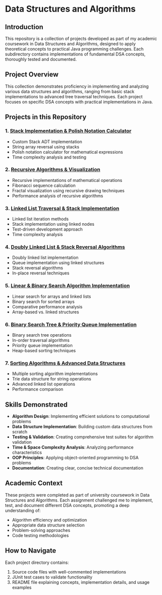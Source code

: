 # Data Structures and Algorithms

## Introduction

This repository is a collection of projects developed as part of my academic coursework in Data Structures and Algorithms, designed to apply theoretical concepts to practical Java programming challenges. Each subdirectory contains implementations of fundamental DSA concepts, thoroughly tested and documented.

## Project Overview

This collection demonstrates proficiency in implementing and analyzing various data structures and algorithms, ranging from basic stack implementations to advanced tree traversal techniques. Each project focuses on specific DSA concepts with practical implementations in Java.

## Projects in this Repository

### 1. [Stack Implementation & Polish Notation Calculator](./Stacks)
- Custom Stack ADT implementation
- String array reversal using stacks
- Polish notation calculator for mathematical expressions
- Time complexity analysis and testing

### 2. [Recursive Algorithms & Visualization](./Recursion)
- Recursive implementations of mathematical operations
- Fibonacci sequence calculation
- Fractal visualization using recursive drawing techniques
- Performance analysis of recursive algorithms

### 3. [Linked List Traversal & Stack Implementation](./LinkedList)
- Linked list iteration methods
- Stack implementation using linked nodes
- Test-driven development approach
- Time complexity analysis

### 4. [Doubly Linked List & Stack Reversal Algorithms](./Queue_&_Doubly_Linked_List)
- Doubly linked list implementation
- Queue implementation using linked structures
- Stack reversal algorithms
- In-place reversal techniques

### 5. [Linear & Binary Search Algorithm Implementation](./Search_Algorithms)
- Linear search for arrays and linked lists
- Binary search for sorted arrays
- Comparative performance analysis
- Array-based vs. linked structures

### 6. [Binary Search Tree & Priority Queue Implementation](./Binary_Search_Tree_&_Priority_Queue)
- Binary search tree operations
- In-order traversal algorithms
- Priority queue implementation
- Heap-based sorting techniques

### 7. [Sorting Algorithms & Advanced Data Structures](./Sorting_Algorithms_&_Trie)
- Multiple sorting algorithm implementations
- Trie data structure for string operations
- Advanced linked list operations
- Performance comparison

## Skills Demonstrated

- **Algorithm Design**: Implementing efficient solutions to computational problems
- **Data Structure Implementation**: Building custom data structures from scratch
- **Testing & Validation**: Creating comprehensive test suites for algorithm validation
- **Time & Space Complexity Analysis**: Analyzing performance characteristics
- **OOP Principles**: Applying object-oriented programming to DSA problems
- **Documentation**: Creating clear, concise technical documentation

## Academic Context

These projects were completed as part of university coursework in Data Structures and Algorithms. Each assignment challenged me to implement, test, and document different DSA concepts, promoting a deep understanding of:

- Algorithm efficiency and optimization
- Appropriate data structure selection
- Problem-solving approaches
- Code testing methodologies

## How to Navigate

Each project directory contains:
1. Source code files with well-commented implementations
2. JUnit test cases to validate functionality
3. README file explaining concepts, implementation details, and usage examples


